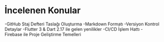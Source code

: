 # İncelenen Konular

-GitHub Staj Defteri Taslağı Oluşturma
-Markdown Formatı
-Versiyon Kontrol Detaylar
-Flutter 3 & Dart 2.17 ile gelen yenilikler
-CI/CD İşlem Hattı
-Firebase ile Proje Geliştirme Temelleri
